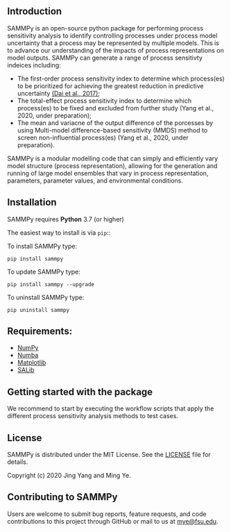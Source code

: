 
## Introduction

SAMMPy is an open-source python package for performing process sensitivity analysis to identify controlling processes under process model uncertainty that a process may be represented by multiple models. This is to advance our understanding of the impacts of process representations on model outputs. SAMMPy can generate a range of process sensitivty indeices including:

* The first-order process sensitivity index to determine which process(es) to be prioritized for achieving the greatest reduction in predictive uncertainty [(Dai et al., 2017)](https://agupubs.onlinelibrary.wiley.com/doi/full/10.1002/2016WR019715);
* The total-effect process sensitivity index to determine which process(es) to be fixed and excluded from further study (Yang et al., 2020, under preparation);
* The mean and variacne of the output difference of the porcesses by using Multi-model difference-based sensitivity (MMDS) method to screen non-influential process(es) (Yang et al., 2020, under preparation).

SAMMPy is a modular modelling code that can simply and efficiently vary model structure (process representation), allowing for the generation and running of large model ensembles that vary in process representation, parameters, parameter values, and environmental conditions.

## Installation

SAMMPy requires **Python** 3.7 (or higher)

The easiest way to install is via `pip`::

To install SAMMPy type:

    pip install sammpy

To update SAMMPy type:

    pip install sammpy --upgrade

To uninstall SAMMPy type:

    pip uninstall sammpy
    
## Requirements:

- [NumPy](https://www.numpy.org)
- [Numba](http://numba.pydata.org)
- [Matplotlib](https://www.scipy.org/scipylib)
- [SALib](https://salib.readthedocs.io/en/latest/)
    
## Getting started with the package

We recommend to start by executing the workflow scripts that apply the different process sensitivity analysis methods to test cases. 

## License

SAMMPy is distributed under the MIT License. See the [LICENSE](https://github.com/jyangfsu/SAMMPy/LICENSE) file for details.

Copyright (c) 2020 Jing Yang and Ming Ye.

## Contributing to SAMMPy

Users are welcome to submit bug reports, feature requests, and code contributions to this project through GitHub or mail to us at mye@fsu.edu.
